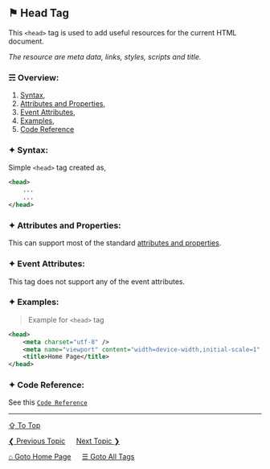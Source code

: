 ## &#9873; Head Tag
This `<head>` tag is used to add useful resources for the current HTML document.

*The resource are meta data, links, styles, scripts and title.*

### &#9780; Overview:
1. [Syntax](#-syntax),
2. [Attributes and Properties](#-attributes-and-properties),
3. [Event Attributes](#-event-attributes),
4. [Examples](#-examples),
5. [Code Reference](#-code-reference)

### &#10022; Syntax:
Simple `<head>` tag created as, 
```xml
<head>
	...
	...
</head>
```

### &#10022; Attributes and Properties:
This can support most of the standard [attributes and properties](../docs/attributes-and-properties.md).

### &#10022; Event Attributes:
This tag does not support any of the event attributes.

### &#10022; Examples:
> Example for `<head>` tag
```xml
<head>
	<meta charset="utf-8" />
	<meta name="viewport" content="width=device-width,initial-scale=1" />
	<title>Home Page</title>
</head>
```

### &#10022; Code Reference:
See this [`Code Reference`](../code/head-tag.html)

---
[&#8682; To Top](#-head-tag)

[&#10094; Previous Topic](./h6-tag.md) &emsp; [Next Topic &#10095;](./header-tag.md)

[&#8962; Goto Home Page](../README.md) &emsp; [&#9776; Goto All Tags](../all-tags.md)